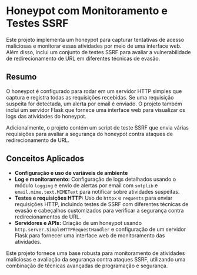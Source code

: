 # Honeypot com Monitoramento e Testes SSRF

Este projeto implementa um honeypot para capturar tentativas de acesso maliciosas e monitorar essas atividades por meio de uma interface web. Além disso, inclui um conjunto de testes SSRF para avaliar a vulnerabilidade de redirecionamento de URL em diferentes técnicas de evasão.

## Resumo

O honeypot é configurado para rodar em um servidor HTTP simples que captura e registra todas as requisições recebidas. Se uma requisição suspeita for detectada, um alerta por email é enviado. O projeto também inclui um servidor Flask que fornece uma interface web para visualizar os logs das atividades do honeypot.

Adicionalmente, o projeto contém um script de teste SSRF que envia várias requisições para avaliar a segurança do honeypot contra ataques de redirecionamento de URL.

## Conceitos Aplicados

- **Configuração e uso de variáveis de ambiente** 
- **Log e monitoramento:** Configuração de logs detalhados usando o módulo `logging` e envio de alertas por email com `smtplib` e `email.mime.text.MIMEText` para notificar sobre atividades suspeitas.
- **Testes e requisições HTTP:** Uso de `httpx` e `requests` para enviar requisições HTTP, incluindo testes de SSRF com diferentes técnicas de evasão e cabeçalhos customizados para verificar a segurança contra redirecionamentos de URL.
- **Servidores e APIs:** Criação de um honeypot usando `http.server.SimpleHTTPRequestHandler` e configuração de um servidor Flask para fornecer uma interface web de monitoramento das atividades.

Este projeto fornece uma base robusta para monitoramento de atividades maliciosas e avaliação da segurança contra ataques SSRF, utilizando uma combinação de técnicas avançadas de programação e segurança.